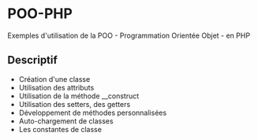# POO-PHP
Exemples d'utilisation de la POO - Programmation Orientée Objet - en PHP

## Descriptif
- Création d'une classe
- Utilisation des attributs
- Utilisation de la méthode __construct
- Utilisation des setters, des getters
- Développement de méthodes personnalisées
- Auto-chargement de classes
- Les constantes de classe